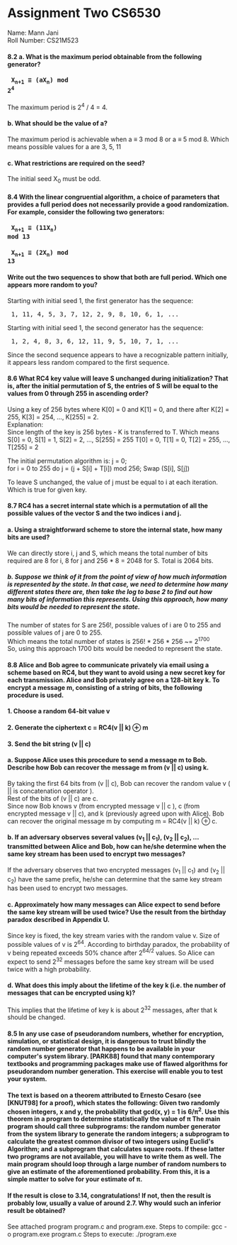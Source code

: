 # Assignment Two CS6530

Name: Mann Jani  
Roll Number: CS21M523


#### 8.2 a. What is the maximum period obtainable from the following generator?  
#### <pre>       X<sub>n+1</sub> ≡ (aX<sub>n</sub>) mod 2<sup>4</sup> </pre>
The maximum period is 2<sup>4</sup> / 4 = 4.  
#### b. What should be the value of a?
The maximum period is achievable when a ≡ 3 mod 8 or a ≡ 5 mod 8. Which means possible values for a are 3, 5, 11  

#### c. What restrictions are required on the seed?
The initial seed X<sub>0</sub> must be odd.

#### 8.4 With the linear congruential algorithm, a choice of parameters that provides a full period does not necessarily provide a good randomization. For example, consider the following two generators:
#### <pre>       X<sub>n+1</sub> ≡ (11X<sub>n</sub>) mod 13 </pre>
#### <pre>       X<sub>n+1</sub> ≡ (2X<sub>n</sub>) mod 13 </pre>
#### Write out the two sequences to show that both are full period. Which one appears more random to you?
Starting with initial seed 1, the first generator has the sequence:
<pre> 1, 11, 4, 5, 3, 7, 12, 2, 9, 8, 10, 6, 1, ...</pre>
Starting with initial seed 1, the second generator has the sequence:
<pre> 1, 2, 4, 8, 3, 6, 12, 11, 9, 5, 10, 7, 1, ...</pre>
Since the second sequence appears to have a recognizable pattern initially, it appears less random compared to the first sequence.

#### 8.6 What RC4 key value will leave S unchanged during initialization? That is, after the initial permutation of S, the entries of S will be equal to the values from 0 through 255 in ascending order?
Using a key of 256 bytes where K[0] = 0 and K[1] = 0, and there after K[2] = 255, K[3] = 254, ..., K[255] = 2.  
Explanation:  
Since length of the key is 256 bytes - K is transferred to T. Which means
S[0] = 0, S[1] = 1, S[2] = 2, ..., S[255] = 255
T[0] = 0, T[1] = 0, T[2] = 255, ..., T[255] = 2

The initial permutation algorithm is:
j = 0;  
for i = 0 to 255 do
    j = (j + S[i] + T[i]) mod 256;
    Swap (S[i], S[j])

To leave S unchanged, the value of j must be equal to i at each iteration. Which is true for given key.

#### 8.7 RC4 has a secret internal state which is a permutation of all the possible values of the vector S and the two indices i and j.
#### a. Using a straightforward scheme to store the internal state, how many bits are used?
We can directly store i, j and S, which means the total number of bits required are 8 for i, 8 for j and 256 * 8  = 2048 for S. Total is 2064 bits.
##### b. Suppose we think of it from the point of view of how much information is represented by the state. In that case, we need to determine how many different states there are, then take the log to base 2 to find out how many bits of information this represents. Using this approach, how many bits would be needed to represent the state.
The number of states for S are 256!, possible values of i are 0 to 255 and possible values of j are 0 to 255.  
Which means the total number of states is 256! * 256 * 256 ~= 2<sup>1700</sup>  
So, using this approach 1700 bits would be needed to represent the state.

#### 8.8 Alice and Bob agree to communicate privately via email using a scheme based on RC4, but they want to avoid using a new secret key for each transmission. Alice and Bob privately agree on a 128-bit key k. To encrypt a message m, consisting of a string of bits, the following procedure is used.
#### 1. Choose a random 64-bit value v
#### 2. Generate the ciphertext c = RC4(v || k) ⊕ m
#### 3. Send the bit string (v || c)
#### a. Suppose Alice uses this procedure to send a message m to Bob. Describe how Bob can recover the message m from (v || c) using k.
By taking the first 64 bits from (v || c), Bob can recover the random value v ( || is concatenation operator ).  
Rest of the bits of (v || c) are c.  
Since now Bob knows v (from encrypted message v || c ), c (from encrypted message v || c), and k (previously agreed upon with Alice). Bob can recover the original message m by computing m = RC4(v || k) ⊕ c.
#### b. If an adversary observes several values (v<sub>1</sub> || c<sub>1</sub>), (v<sub>2</sub> || c<sub>2</sub>), ... transmitted between Alice and Bob, how can he/she determine when the same key stream has been used to encrypt two messages?
If the adversary observes that two encrypted messages (v<sub>1</sub> || c<sub>1</sub>) and (v<sub>2</sub> || c<sub>2</sub>) have the same prefix, he/she can determine that the same key stream has been used to encrypt two messages.
#### c. Approximately how many messages can Alice expect to send before the same key stream will be used twice? Use the result from the birthday paradox described in Appendix U.
Since key is fixed, the key stream varies with the random value v. Size of possible values of v is 2<sup>64</sup>. According to birthday paradox, the probability of v being repeated exceeds 50% chance after 2<sup>64/2</sup> values. So Alice can expect to send 2<sup>32</sup> messages before the same key stream will be used twice with a high probability.
#### d. What does this imply about the lifetime of the key k (i.e. the number of messages that can be encrypted using k)?
This implies that the lifetime of key k is about 2<sup>32</sup> messages, after that k should be changed.

#### 8.5 In any use case of pseudorandom numbers, whether for encryption, simulation, or statistical design, it is dangerous to trust blindly the random number generator that happens to be available in your computer's system library. [PARK88] found that many contemporary textbooks and programming packages make use of flawed algorithms for pseudorandom number generation. This exercise will enable you to test your system.

#### The text is based on a theorem attributed to Ernesto Cesaro (see [KNUT98] for a proof), which states the following: Given two randomly chosen integers, x and y, the probability that gcd(x, y) = 1 is 6/&pi;<sup>2</sup>. Use this theorem in a program to determine statistically the value of &pi; The main program should call three subprograms: the random number generator from the system library to generate the random integers; a subprogram to calculate the greatest common divisor of two integers using Euclid's Algorithm; and a subprogram that calculates square roots. If these latter two programs are not available, you will have to write them as well. The main program should loop through a large number of random numbers to give an estimate of the aforementioned probability. From this, it is a simple matter to solve for your estimate of &pi;.

#### If the result is close to 3.14, congratulations! If not, then the result is probably low, usually a value of around 2.7. Why would such an inferior result be obtained?
See attached program program.c and program.exe.
Steps to compile: gcc -o program.exe program.c
Steps to execute: ./program.exe
